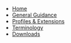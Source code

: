 
<ul class="nav navbar-nav">
  <li>
    <a href="index.html">Home</a>
  </li>

  <li class="dropdown">
    <a href="generalguidance.html">General Guidance</a>
  </li>

  <li>
    <a href="profiles.html">Profiles &amp; Extensions</a>
  </li>
  <!-- Uncomment when search parameters or operations are defined
  <li>
    <a href="searchparameters.html">Search Params &amp; Operations</a>
  </li>
  -->
  <li>
    <a href="terminology.html">Terminology</a>
  </li>
  <li>
    <a href="downloads.html">Downloads</a>
  </li>
</ul>
